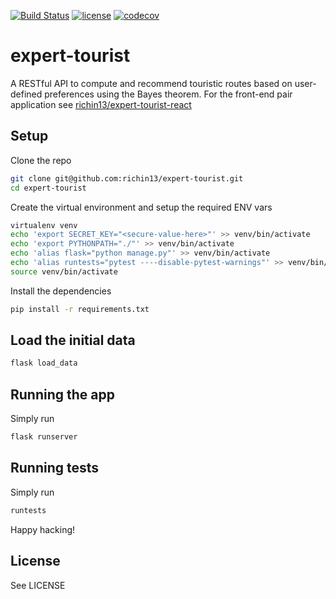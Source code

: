 [![Build Status](https://travis-ci.org/richin13/expert-tourist.svg?branch=dev)](https://travis-ci.org/richin13/expert-tourist) [![license](https://img.shields.io/github/license/richin13/expert-tourist.svg)](https://opensource.org/licenses/MIT) [![codecov](https://codecov.io/gh/richin13/expert-tourist/branch/dev/graph/badge.svg)](https://codecov.io/gh/richin13/expert-tourist)

# expert-tourist

A RESTful API to compute and recommend touristic routes based on user-defined preferences using the Bayes theorem.
For the front-end pair application see [richin13/expert-tourist-react](https://github.com/richin13/expert-tourist-react)

## Setup

Clone the repo

```bash
git clone git@github.com:richin13/expert-tourist.git
cd expert-tourist
```

Create the virtual environment and setup the required ENV vars

```bash
virtualenv venv
echo 'export SECRET_KEY="<secure-value-here>"' >> venv/bin/activate
echo 'export PYTHONPATH="./"' >> venv/bin/activate
echo 'alias flask="python manage.py"' >> venv/bin/activate
echo 'alias runtests="pytest ----disable-pytest-warnings"' >> venv/bin/activate
source venv/bin/activate
```

Install the dependencies

```bash
pip install -r requirements.txt
```

## Load the initial data

```bash
flask load_data
```

## Running the app

Simply run 

```bash
flask runserver
```

## Running tests

Simply run 

```bash
runtests
```

Happy hacking!

## License

See LICENSE

